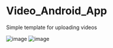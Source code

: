# Video_Android_App
Simple template for uploading videos

![image](https://user-images.githubusercontent.com/54812882/167928648-a61edceb-f9eb-4205-a4e7-1f970edcd3dd.png)
![image](https://user-images.githubusercontent.com/54812882/167928833-c4999d06-43b8-4471-874e-4724cc922878.png)

